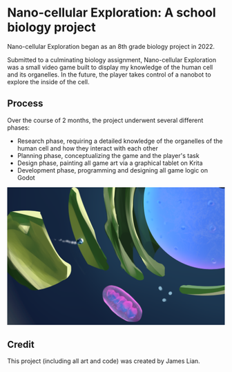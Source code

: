 # Nano-cellular Exploration: A school biology project
Nano-cellular Exploration began as an 8th grade biology project in 2022. 

Submitted to a culminating biology assignment, Nano-cellular Exploration was a small video game built to display my knowledge of the human cell and its organelles. 
In the future, the player takes control of a nanobot to explore the inside of the cell. 

## Process
Over the course of 2 months, the project underwent several different phases:
- Research phase, requiring a detailed knowledge of the organelles of the human cell and how they interact with each other
- Planning phase, conceptualizing the game and the player's task
- Design phase, painting all game art via a graphical tablet on Krita
- Development phase, programming and designing all game logic on Godot

![alt text](https://github.com/James-Lian/nanocellular-exploration/blob/main/cover.png?raw=true)

## Credit
This project (including all art and code) was created by James Lian. 
